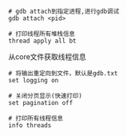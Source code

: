```shell
# gdb attach到指定进程,进行gdb调试
gdb attach <pid>
```

```shell
# 打印线程所有堆栈信息
thread apply all bt
```

从core文件获取线程信息
```shell
# 将输出重定向到文件，默认是gdb.txt
set logging on

# 关闭分页显示(快速打印)
set pagination off

# 打印所有线程信息
info threads
```